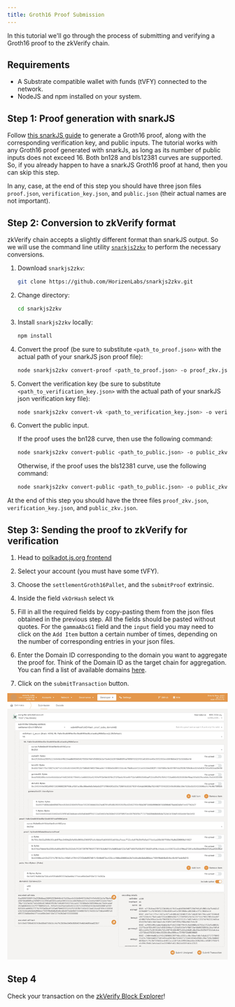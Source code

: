 ```yaml
---
title: Groth16 Proof Submission
---
```


In this tutorial we'll go through the process of submitting and verifying a Groth16 proof to the zkVerify chain.

## Requirements

- A Substrate compatible wallet with funds (tVFY) connected to the network.
- NodeJS and npm installed on your system.

## Step 1: Proof generation with snarkJS

Follow [this snarkJS guide](https://github.com/iden3/snarkjs?tab=readme-ov-file#guide) to generate a Groth16 proof, along with the corresponding verification key, and public inputs. The tutorial works with any Groth16 proof generated with snarkJs, as long as its number of public inputs does not exceed 16. Both bn128 and bls12381 curves are supported. So, if you already happen to have a snarkJS Groth16 proof at hand, then you can skip this step.

In any, case, at the end of this step you should have three json files `proof.json`, `verification_key.json`, and `public.json` (their actual names are not important).

## Step 2: Conversion to zkVerify format

zkVerify chain accepts a slightly different format than snarkJS output. So we will use the command line utility [`snarkjs2zkv`](https://github.com/HorizenLabs/snarkjs2zkv) to perform the necessary conversions.

1. Download `snarkjs2zkv`:

    ```sh
    git clone https://github.com/HorizenLabs/snarkjs2zkv.git
    ```

2. Change directory:

    ```sh
    cd snarkjs2zkv
    ```

3. Install `snarkjs2zkv` locally:

    ```sh
    npm install
    ```

4. Convert the proof (be sure to substitute `<path_to_proof.json>` with the actual path of your snarkJS json proof file):

    ```sh
    node snarkjs2zkv convert-proof <path_to_proof.json> -o proof_zkv.json
    ```

5. Convert the verification key (be sure to substitute `<path_to_verification_key.json>` with the actual path of your snarkJS json verification key file):

    ```sh
    node snarkjs2zkv convert-vk <path_to_verification_key.json> -o verification_key_zkv.json
    ```

6. Convert the public input.

    If the proof uses the bn128 curve, then use the following command:

    ```sh
    node snarkjs2zkv convert-public <path_to_public.json> -o public_zkv.json -c bn128
    ```

    Otherwise, if the proof uses the bls12381 curve, use the following command:

    ```sh
    node snarkjs2zkv convert-public <path_to_public.json> -o public_zkv.json -c bls12381
    ```

At the end of this step you should have the three files `proof_zkv.json`, `verification_key.json`, and `public_zkv.json`.

## Step 3: Sending the proof to zkVerify for verification

1. Head to [polkadot.js.org frontend](https://polkadot.js.org/apps/?rpc=wss%3A%2F%2Ftestnet-rpc.zkverify.io#/extrinsics)
2. Select your account (you must have some tVFY).
3. Choose the `settlementGroth16Pallet`, and the `submitProof` extrinsic.
4. Inside the field `vkOrHash` select `Vk`
5. Fill in all the required fields by copy-pasting them from the json files obtained in the previous step. All the fields should be pasted without quotes. For the `gammaAbcG1` field and the `input` field you may need to click on the `Add Item` button a certain number of times, depending on the number of corresponding entries in your json files.
6. Enter the Domain ID corresponding to the domain you want to aggregate the proof for. Think of the Domain ID as the target chain for aggregation. You can find a list of available domains [here](../../overview/04-proof-aggregation/05-domain-management.md).

7. Click on the `submitTransaction` button.

![Groth16 Proof](./img/groth16-proof.png)

## Step 4

Check your transaction on the [zkVerify Block Explorer](https://zkverify-testnet.subscan.io/)!
